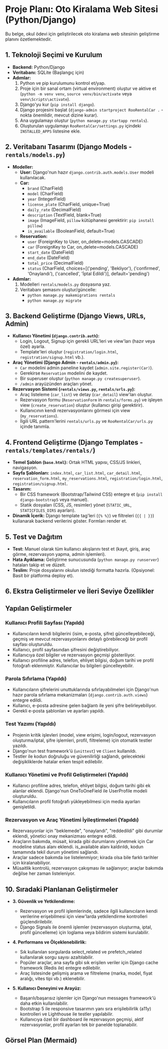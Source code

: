 # Proje Planı: Oto Kiralama Web Sitesi (Python/Django)

Bu belge, okul ödevi için geliştirilecek oto kiralama web sitesinin geliştirme planını özetlemektedir.

## 1. Teknoloji Seçimi ve Kurulum

*   **Backend:** Python/Django
*   **Veritabanı:** SQLite (Başlangıç için)
*   **Adımlar:**
    1.  Python ve pip kurulumunu kontrol et/yap.
    2.  Proje için bir sanal ortam (virtual environment) oluştur ve aktive et (`python -m venv venv`, `source venv/bin/activate` veya `venv\Scripts\activate`).
    3.  Django'yu kur (`pip install django`).
    4.  Django projesini başlat (`django-admin startproject RooRentalCar .` - nokta önemlidir, mevcut dizine kurar).
    5.  Ana uygulamayı oluştur (`python manage.py startapp rentals`).
    6.  Oluşturulan uygulamayı `RooRentalCar/settings.py` içindeki `INSTALLED_APPS` listesine ekle.

## 2. Veritabanı Tasarımı (Django Models - `rentals/models.py`)

*   **Modeller:**
    *   **User:** Django'nun hazır `django.contrib.auth.models.User` modeli kullanılacak.
    *   **Car:**
        *   `brand` (CharField)
        *   `model` (CharField)
        *   `year` (IntegerField)
        *   `license_plate` (CharField, unique=True)
        *   `daily_rate` (DecimalField)
        *   `description` (TextField, blank=True)
        *   `image` (ImageField, `pillow` kütüphanesi gerektirir: `pip install pillow`)
        *   `is_available` (BooleanField, default=True)
    *   **Reservation:**
        *   `user` (ForeignKey to User, on_delete=models.CASCADE)
        *   `car` (ForeignKey to Car, on_delete=models.CASCADE)
        *   `start_date` (DateField)
        *   `end_date` (DateField)
        *   `total_price` (DecimalField)
        *   `status` (CharField, choices=[('pending', 'Bekliyor'), ('confirmed', 'Onaylandı'), ('cancelled', 'İptal Edildi')], default='pending')
*   **Adımlar:**
    1.  Modelleri `rentals/models.py` dosyasına yaz.
    2.  Veritabanı şemasını oluştur/güncelle:
        *   `python manage.py makemigrations rentals`
        *   `python manage.py migrate`

## 3. Backend Geliştirme (Django Views, URLs, Admin)

*   **Kullanıcı Yönetimi (`django.contrib.auth`):**
    *   Login, Logout, Signup için gerekli URL'leri ve view'ları (hazır veya özel) ayarla.
    *   Template'leri oluştur (`registration/login.html`, `registration/signup.html` vb.).
*   **Araç Yönetimi (Django Admin - `rentals/admin.py`):**
    *   `Car` modelini admin paneline kaydet (`admin.site.register(Car)`).
    *   Gerekirse `Reservation` modelini de kaydet.
    *   Bir superuser oluştur (`python manage.py createsuperuser`).
    *   `/admin` arayüzünden araçları yönet.
*   **Rezervasyon Sistemi (`rentals/views.py`, `rentals/urls.py`):**
    *   Araç listeleme (`car_list`) ve detay (`car_detail`) view'ları oluştur.
    *   Rezervasyon formu (`ReservationForm` in `rentals/forms.py`) ve işleyen view (`create_reservation`) oluştur (kullanıcı girişi gerektirir).
    *   Kullanıcının kendi rezervasyonlarını görmesi için view (`my_reservations`).
    *   İlgili URL pattern'lerini `rentals/urls.py` ve `RooRentalCar/urls.py` içinde tanımla.

## 4. Frontend Geliştirme (Django Templates - `rentals/templates/rentals/`)

*   **Temel Şablon (`base.html`):** Ortak HTML yapısı, CSS/JS linkleri, navigasyon.
*   **Sayfa Şablonları:** `index.html`, `car_list.html`, `car_detail.html`, `reservation_form.html`, `my_reservations.html`, `registration/login.html`, `registration/signup.html`.
*   **Tasarım:**
    *   Bir CSS framework (Bootstrap/Tailwind CSS) entegre et (`pip install django-bootstrap5` veya manuel).
    *   Statik dosyaları (CSS, JS, resimler) yönet (`STATIC_URL`, `STATICFILES_DIRS` ayarları).
*   **Dinamik İçerik:** Django template tag'leri (`{% %}`) ve filtreleri (`{{ | }}`) kullanarak backend verilerini göster. Formları render et.

## 5. Test ve Dağıtım

*   **Test:** Manuel olarak tüm kullanıcı akışlarını test et (kayıt, giriş, araç görme, rezervasyon yapma, admin işlemleri).
*   **Hata Ayıklama:** Geliştirme sunucusunda (`python manage.py runserver`) hataları takip et ve düzelt.
*   **Teslim:** Proje dosyalarını okulun istediği formatta hazırla. (Opsiyonel: Basit bir platforma deploy et).

## 6. Ekstra Geliştirmeler ve İleri Seviye Özellikler

## Yapılan Geliştirmeler

### Kullanıcı Profili Sayfası (Yapıldı)
* Kullanıcıların kendi bilgilerini (isim, e-posta, şifre) güncelleyebileceği, geçmiş ve mevcut rezervasyonlarını detaylı görebileceği bir profil sayfası oluşturuldu.
* Kullanıcı, profil sayfasından şifresini değiştirebiliyor.
* Kullanıcıya özel bilgiler ve rezervasyon geçmişi gösteriliyor.
* Kullanıcı profiline adres, telefon, ehliyet bilgisi, doğum tarihi ve profil fotoğrafı eklenmiştir. Kullanıcılar bu bilgileri güncelleyebilir.

### Parola Sıfırlama (Yapıldı)
* Kullanıcıların şifrelerini unuttuklarında sıfırlayabilmeleri için Django'nun hazır parola sıfırlama mekanizmaları (`django.contrib.auth.views`) entegre edildi.
* Kullanıcı, e-posta adresine gelen bağlantı ile yeni şifre belirleyebiliyor.
* Gerekli e-posta şablonları ve ayarları yapıldı.

### Test Yazımı (Yapıldı)
* Projenin kritik işlevleri (model, view erişimi, login/logout, rezervasyon oluşturma/iptal, şifre işlemleri, profil, filtreleme) için otomatik testler yazıldı.
* Django'nun test framework'ü (`unittest`) ve `Client` kullanıldı.
* Testler ile kodun doğruluğu ve güvenilirliği sağlandı, gelecekteki değişikliklerde hatalar erken tespit edilebilir.

### Kullanıcı Yönetimi ve Profil Geliştirmeleri (Yapıldı)
- Kullanıcı profiline adres, telefon, ehliyet bilgisi, doğum tarihi gibi ek alanlar eklendi. Django'nun OneToOneField ile UserProfile modeli oluşturuldu.
- Kullanıcıların profil fotoğrafı yükleyebilmesi için media ayarları genişletildi.

### Rezervasyon ve Araç Yönetimi İyileştirmeleri (Yapıldı)
- Rezervasyonlar için "beklemede", "onaylandı", "reddedildi" gibi durumlar eklendi, yönetici onay mekanizması entegre edildi.
- Araçların bakımda, müsait, kirada gibi durumlarını yönetmek için Car modeline status alanı eklendi. is_available alanı kaldırıldı, kodun tamamında tekil durum yönetimi sağlandı.
- Araçlar sadece bakımda ise listelenmiyor; kirada olsa bile farklı tarihler için kiralanabiliyor.
- Müsaitlik kontrolü, rezervasyon çakışması ile sağlanıyor; araçlar bakımda değilse her zaman listeleniyor.

## 10. Sıradaki Planlanan Geliştirmeler

*   **3. Güvenlik ve Yetkilendirme:**
    - Rezervasyon ve profil işlemlerinde, sadece ilgili kullanıcıların kendi verilerine erişebilmesi için view'larda yetkilendirme kontrolleri güçlendirilebilir.
    - Django Signals ile önemli işlemler (rezervasyon oluşturma, iptal, profil güncelleme) için loglama veya bildirim sistemi kurulabilir.

*   **4. Performans ve Ölçeklenebilirlik:**
    - Sık kullanılan sorgularda select_related ve prefetch_related kullanılarak sorgu sayısı azaltılabilir.
    - Popüler araçlar, ana sayfa gibi sık erişilen veriler için Django cache framework (Redis ile) entegre edilebilir.
    - Araç listesinde gelişmiş arama ve filtreleme (marka, model, fiyat aralığı, vites tipi vb.) eklenebilir.

*   **5. Kullanıcı Deneyimi ve Arayüz:**
    - Başarılı/başarısız işlemler için Django'nun messages framework'ü daha etkin kullanılabilir.
    - Bootstrap 5 ile responsive tasarımın yanı sıra erişilebilirlik (a11y) kontrolleri ve Lighthouse ile testler yapılabilir.
    - Kullanıcıya özel bir dashboard ile rezervasyon geçmişi, aktif rezervasyonlar, profil ayarları tek bir panelde toplanabilir.

## Görsel Plan (Mermaid)

```